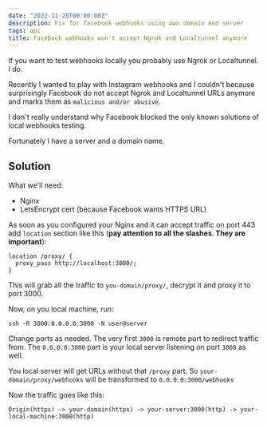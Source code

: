 ```yaml
---
date: "2022-11-28T00:00:00Z"
description: Fix for facebook webhooks using own domain and server
tags: api
title: Facebook webhooks won't accept Ngrok and Localtunnel anymore
---
```


If you want to test webhooks locally you probably use Ngrok or Localtunnel. I do.

Recently I wanted to play with Instagram webhooks and I couldn't because surprisingly
Facebook do not accept Ngrok and Localtunnel URLs anymore and marks them as
`malicious and/or abusive`.

I don't really understand why Facebook blocked the only known solutions of local webhooks testing.

Fortunately I have a server and a domain name.

## Solution

What we'll need:

- Nginx
- LetsEncrypt cert (because Facebook wants HTTPS URL)

As soon as you configured your Nginx and it can accept traffic on port 443
add `location` section like this (**pay attention to all the slashes. They are important**):

```
location /proxy/ {
  proxy_pass http://localhost:3000/;
}
```

This will grab all the traffic to `you-domain/proxy/`, decrypt it and proxy it to port 3000.

Now, on you local machine, run:

```
ssh -R 3000:0.0.0.0:3000 -N user@server
```

Change ports as needed. The very first `3000` is remote port to redirect traffic from.
The `0.0.0.0:3000` part is your local server listening on port `3000` as well.

You local server will get URLs without that `/proxy` part.
So `your-domain/proxy/webhooks` will be transformed to `0.0.0.0:3000/webhooks`

Now the traffic goes like this:

`Origin(https) -> your-domain(https) -> your-server:3000(http) -> your-local-machine:3000(http)`
